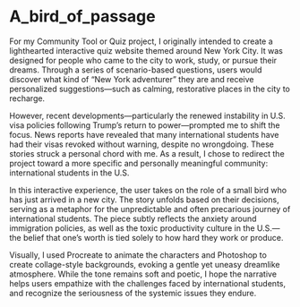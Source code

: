# A_bird_of_passage
 For my Community Tool or Quiz project, I originally intended to create a lighthearted interactive quiz website themed around New York City. It was designed for people who came to the city to work, study, or pursue their dreams. Through a series of scenario-based questions, users would discover what kind of “New York adventurer” they are and receive personalized suggestions—such as calming, restorative places in the city to recharge.

However, recent developments—particularly the renewed instability in U.S. visa policies following Trump’s return to power—prompted me to shift the focus. News reports have revealed that many international students have had their visas revoked without warning, despite no wrongdoing. These stories struck a personal chord with me. As a result, I chose to redirect the project toward a more specific and personally meaningful community: international students in the U.S.

In this interactive experience, the user takes on the role of a small bird who has just arrived in a new city. The story unfolds based on their decisions, serving as a metaphor for the unpredictable and often precarious journey of international students. The piece subtly reflects the anxiety around immigration policies, as well as the toxic productivity culture in the U.S.—the belief that one’s worth is tied solely to how hard they work or produce.

Visually, I used Procreate to animate the characters and Photoshop to create collage-style backgrounds, evoking a gentle yet uneasy dreamlike atmosphere. While the tone remains soft and poetic, I hope the narrative helps users empathize with the challenges faced by international students, and recognize the seriousness of the systemic issues they endure.
